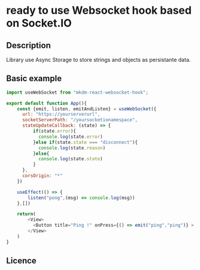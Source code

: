 # ready to use Websocket hook based on Socket.IO

## Description

Library use Async Storage to store strings and objects as persistante data.

## Basic example

```javascript
import useWebSocket from "mkdm-react-websocket-hook";

export default function App(){
    const {emit, listen, emitAndListen} = useWebSocket({
      url: "https://yourserverurl",
      socketServerPath: "/yoursocketionamespace",
      stateUpdateCallback: (state) => {
          if(state.error){
            console.log(state.error)
          }else if(state.state === "disconnect"){
            console.log(state.reason)
          }else{
            console.log(state.state)
          }
      },
      corsOrigin: "*"
    })

    useEffect(() => {
        listen("pong",(msg) => console.log(msg))
    },[])

    return(
        <View>
          <Button title="Ping !" onPress={() => emit("ping","ping")} >
        </View>
    )
}
```

## Licence
